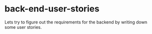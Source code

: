 # back-end-user-stories
Lets try to figure out the requirements for the backend by writing down some user stories.
